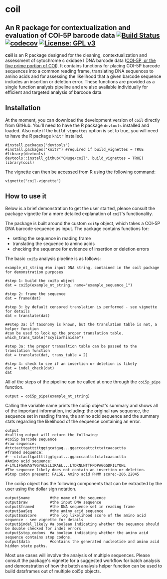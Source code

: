 # coil 
An R package for contextualization and evaluation of COI-5P barcode data
[![Build Status](https://travis-ci.com/CNuge/coil.svg?branch=master)](https://travis-ci.com/CNuge/coil)
[![codecov](https://codecov.io/gh/CNuge/coil/branch/master/graph/badge.svg)](https://codecov.io/gh/CNuge/coil)
[![License: GPL v3](https://img.shields.io/badge/License-GPL%20v3-blue.svg)](http://www.gnu.org/licenses/gpl-3.0)
--------------------------------------------------------------------------

**coil** is an R package designed for the cleaning, contextualization and assessment of cytochrome c oxidase I DNA barcode data ([COI-5P, or the five prime portion of COI](https://en.wikipedia.org/wiki/Cytochrome_c_oxidase_subunit_I)). It contains functions for placing COI-5P barcode sequences into a common reading frame, translating DNA sequences to amino acids and for assessing the likelihood that a given barcode sequence includes an insertion or deletion error. These functions are provided as a single function analysis pipeline and are also available individually for efficient and targeted analysis of barcode data.

## Installation

At the moment, you can download the development version of `coil` directly from GitHub. You'll need to have the R package `devtools` installed and loaded. Also note if the `build_vignettes` option is set to true, you will need to have the R package `knitr` installed.

```
#install.packages("devtools")
#install.packages("knitr") #required if build_vignettes = TRUE
#library(devtools) 
devtools::install_github("CNuge/coil", build_vignettes = TRUE)
library(coil)
```

The vignette can then be accessed from R using the following command:
```
vignette("coil-vignette")
```

## How to use it

Below is a brief demonstration to get the user started, please consult the package vignette for a more detailed explanation of `coil`'s functionality.

The package is built around the custom `coi5p` object, which takes a COI-5P DNA barcode sequence as input. The package contains functions for: 

  - setting the sequence in reading frame
  - translating the sequence to amino acids
  - checking the sequence for evidence of insertion or deletion errors

The basic `coi5p` analysis pipeline is as follows:
```
example_nt_string #an input DNA string, contained in the coil package for demonstration purposes

#step 1: build the coi5p object
dat = coi5p(example_nt_string, name="example_sequence_1")

#step 2: frame the sequence
dat = frame(dat)

#step 3: by default censored translation is performed - see vignette for details
dat = translate(dat)

##step 3a: if taxonomy is known, but the translation table is not, a helper function
#can be used to look up the proper translation table.
which_trans_table("Scyliorhinidae")

#step 3a: the proper transaltion table can be passed to the translation function
dat = translate(dat, trans_table = 2)

#step 4: check to see if an insertion or deletion is likely
dat = indel_check(dat)
dat
```
All of the steps of the pipeline can be called at once through the `coi5p_pipe` function.
```
output = coi5p_pipe(example_nt_string)
```
Calling the variable name prints the coi5p object's summary and shows all of the important information, including: the original raw sequence, the sequence set in reading frame, the amino acid sequence and the summary stats regarding the likelihood of the sequence containing an error.
```
output 
#calling output will return the following:
#coi5p barcode sequence
#raw sequence:
#ctctacttgatttttggtgcatgag...ggacccaattctctatcaacactta
#framed sequence:
#---ctctacttgatttttggtgcat...ggacccaattctctatcaacactta
#Amino acid sequence:
#-LYLIFGAWAG?VG?ALSLLIRAEL...LTDRNLNTTFFDPAGGGDPILYQHL
#The sequence likely does not contain an insertion or deletion.
#Stop codon present: FALSE, Amino acid PHMM score:-206.22045
```
The coi5p object has the following components that can be extracted by the user using the dollar sign notation.
```
output$name         #the name of the sequence 
output$raw          #the input DNA sequence
output$framed       #the DNA sequence set in reading frame
output$aaSeq        #the amino acid sequence
output$aaScore      #the log likelihood score of the amino acid sequence - see vignette for details
output$indel_likely #a boolean indicating whether the sequence should be double checked for indel errors
output$stop_codons  #a boolean indicating whether the amino acid sequence contains stop codons.
output$data         #contains the generated nucleotide and amino acid hidden state paths.
```
Most use cases will involve the analysis of multiple sequences. Please consult the package's vignette for a suggested workflow for batch analysis and demonstration of how the batch analysis helper function can be used to build dataframes out of multiple coi5p objects.
